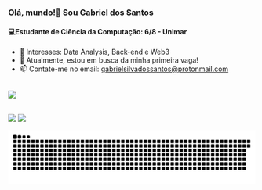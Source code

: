### Olá, mundo!👋 Sou Gabriel dos Santos
#### 💻Estudante de Ciência da Computação: 6/8 - Unimar

- 🌟 Interesses: Data Analysis, Back-end e Web3
- 🔭 Atualmente, estou em busca da minha primeira vaga!
- 📫 Contate-me no email: gabrielsilvadossantos@protonmail.com

 ##

<div align="center>
  
  <div>
    <a href="https://github.com/Gabriel-S-Santos">
    <img height="180em" src="https://github-readme-stats.vercel.app/api/top-langs/?username=Gabriel-S-Santos&layout=compact&langs_count=7&theme=dark"/>
  </div>

  

  ##
  
 <div>
  <a href = "mailto:gabrielsilvadossantos3@gmail.com"><img src="https://img.shields.io/badge/-Gmail-%23333?style=for-the-badge&logo=gmail&logoColor=white" target="_blank"></a>
  <a href="https://www.linkedin.com/in/gabriel-silva-dos-santos-561934179/" target="_blank"><img src="https://img.shields.io/badge/-LinkedIn-%230077B5?style=for-the-badge&logo=linkedin&logoColor=white" target="_blank">
 
 </div>
 
![Snake animation](https://github.com/Gabriel-S-Santos/Gabriel-S-Santos/blob/output/github-contribution-grid-snake.svg)


